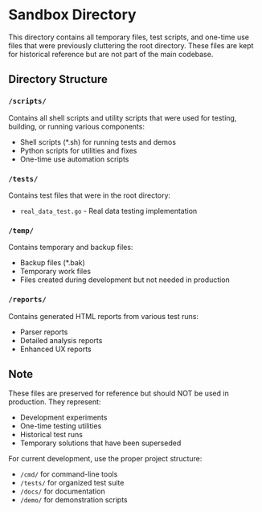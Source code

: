 # Sandbox Directory

This directory contains all temporary files, test scripts, and one-time use files that were previously cluttering the root directory. These files are kept for historical reference but are not part of the main codebase.

## Directory Structure

### `/scripts/`
Contains all shell scripts and utility scripts that were used for testing, building, or running various components:
- Shell scripts (*.sh) for running tests and demos
- Python scripts for utilities and fixes
- One-time use automation scripts

### `/tests/`
Contains test files that were in the root directory:
- `real_data_test.go` - Real data testing implementation

### `/temp/`
Contains temporary and backup files:
- Backup files (*.bak)
- Temporary work files
- Files created during development but not needed in production

### `/reports/`
Contains generated HTML reports from various test runs:
- Parser reports
- Detailed analysis reports  
- Enhanced UX reports

## Note
These files are preserved for reference but should NOT be used in production. They represent:
- Development experiments
- One-time testing utilities
- Historical test runs
- Temporary solutions that have been superseded

For current development, use the proper project structure:
- `/cmd/` for command-line tools
- `/tests/` for organized test suite
- `/docs/` for documentation
- `/demo/` for demonstration scripts
